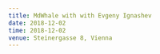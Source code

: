```yaml
---
title: MdWhale with with Evgeny Ignashev
date: 2018-12-02
time: 2018-12-02
venue: Steinergasse 8, Vienna
---
```



